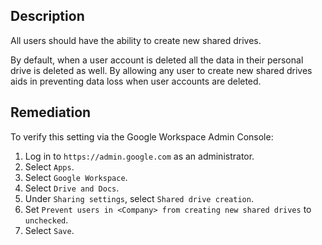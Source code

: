 ## Description

All users should have the ability to create new shared drives.

By default, when a user account is deleted all the data in their personal drive is deleted as well. By allowing any user to create new shared drives aids in preventing data loss when user accounts are deleted.

## Remediation

To verify this setting via the Google Workspace Admin Console:

1. Log in to `https://admin.google.com` as an administrator.
2. Select `Apps`.
3. Select `Google Workspace`.
4. Select `Drive and Docs`.
5. Under `Sharing settings`, select `Shared drive creation`.
6. Set `Prevent users in <Company> from creating new shared drives` to `unchecked`.
7. Select `Save`.
